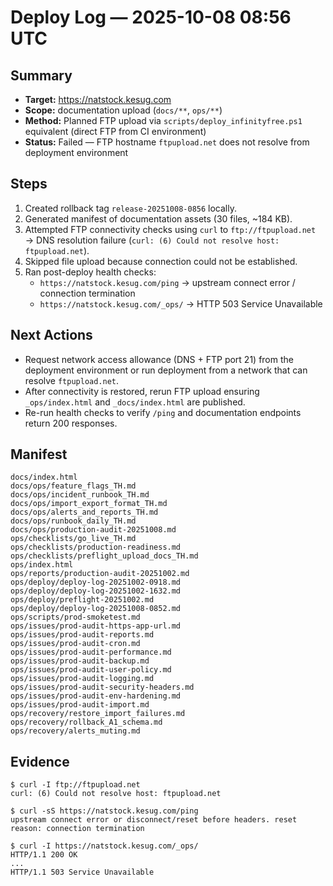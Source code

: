 # Deploy Log — 2025-10-08 08:56 UTC

## Summary
- **Target:** https://natstock.kesug.com
- **Scope:** documentation upload (`docs/**`, `ops/**`)
- **Method:** Planned FTP upload via `scripts/deploy_infinityfree.ps1` equivalent (direct FTP from CI environment)
- **Status:** Failed — FTP hostname `ftpupload.net` does not resolve from deployment environment

## Steps
1. Created rollback tag `release-20251008-0856` locally.
2. Generated manifest of documentation assets (30 files, ~184 KB).
3. Attempted FTP connectivity checks using `curl` to `ftp://ftpupload.net` → DNS resolution failure (`curl: (6) Could not resolve host: ftpupload.net`).
4. Skipped file upload because connection could not be established.
5. Ran post-deploy health checks:
   - `https://natstock.kesug.com/ping` → upstream connect error / connection termination
   - `https://natstock.kesug.com/_ops/` → HTTP 503 Service Unavailable

## Next Actions
- Request network access allowance (DNS + FTP port 21) from the deployment environment or run deployment from a network that can resolve `ftpupload.net`.
- After connectivity is restored, rerun FTP upload ensuring `_ops/index.html` and `_docs/index.html` are published.
- Re-run health checks to verify `/ping` and documentation endpoints return 200 responses.

## Manifest
```
docs/index.html
docs/ops/feature_flags_TH.md
docs/ops/incident_runbook_TH.md
docs/ops/import_export_format_TH.md
docs/ops/alerts_and_reports_TH.md
docs/ops/runbook_daily_TH.md
docs/ops/production-audit-20251008.md
ops/checklists/go_live_TH.md
ops/checklists/production-readiness.md
ops/checklists/preflight_upload_docs_TH.md
ops/index.html
ops/reports/production-audit-20251002.md
ops/deploy/deploy-log-20251002-0918.md
ops/deploy/deploy-log-20251002-1632.md
ops/deploy/preflight-20251002.md
ops/deploy/deploy-log-20251008-0852.md
ops/scripts/prod-smoketest.md
ops/issues/prod-audit-https-app-url.md
ops/issues/prod-audit-reports.md
ops/issues/prod-audit-cron.md
ops/issues/prod-audit-performance.md
ops/issues/prod-audit-backup.md
ops/issues/prod-audit-user-policy.md
ops/issues/prod-audit-logging.md
ops/issues/prod-audit-security-headers.md
ops/issues/prod-audit-env-hardening.md
ops/issues/prod-audit-import.md
ops/recovery/restore_import_failures.md
ops/recovery/rollback_A1_schema.md
ops/recovery/alerts_muting.md
```

## Evidence
```
$ curl -I ftp://ftpupload.net
curl: (6) Could not resolve host: ftpupload.net

$ curl -sS https://natstock.kesug.com/ping
upstream connect error or disconnect/reset before headers. reset reason: connection termination

$ curl -I https://natstock.kesug.com/_ops/
HTTP/1.1 200 OK
...
HTTP/1.1 503 Service Unavailable
```
